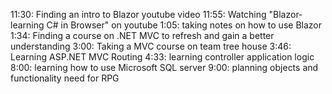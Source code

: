 11:30: Finding an intro to Blazor youtube video
11:55: Watching "Blazor- learning C# in Browser" on youtube
1:05: taking notes on how to use Blazor
1:34: Finding a course on .NET MVC to refresh and gain a better understanding
3:00: Taking a MVC course on team tree house 
3:46: Learning ASP.NET MVC Routing
4:33: learning controller application logic
8:00: learning how to use Microsoft SQL server
9:00: planning objects and functionality need for RPG

